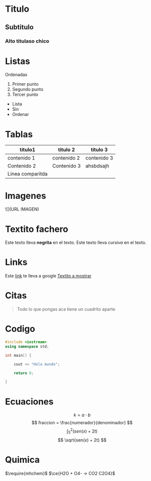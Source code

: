 # Titulo

## Subtitulo

### Alto titulaso chico

# Listas

Ordenadas

1. Primer punto
1. Segundo punto
1. Tercer punto

* Lista 
* Sin 
* Ordenar

# Tablas

| titulo1     | titulo 2    | titulo 3    |
|-------------|-------------|-------------|
| contenido 1 | contenido 2 | contenido 3 |
| Contenido 2 | Contenido 3 | ahsbdsajh |
| Linea comparitda

# Imagenes

![](URL IMAGEN)

# Textito fachero

Este texto lleva **negrita** en el texto.
Este texto lleva *cursiva* en el texto.

# Links

Este [link](https://www.google.com/) te lleva a google
[Textito a mostrar](LINK)

# Citas

> Todo lo que pongas aca tiene un cuadrito aparte

# Codigo 

```c++
#include <iostream>
using namespace std; 

int main() {

    cout << "Hola mundo";

    return 0;

}
```

# Ecuaciones

$$ k = a \cdot b$$
$$ fraccion = \frac{numerador}{denominador} $$
$$ \int_5^2(sen(x) + 2t) $$
$$ \sqrt{sen(x) + 2t} $$

# Quimica

$\require{mhchem}$
$\ce{H2O + O4- -> CO2 C2O4}$
